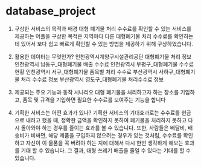 # database_project
1. 구상한 서비스의 목적과 배경 
대형 폐기물 처리 수수료를 확인할 수 있는 서비스를 제공하는 어플을 구상한 목적은 지역마다 다른 대형폐기물 처리 수수료를 확인하는데 있어서 보다 쉽고 빠르게 확인할 수 있는 방법을 제공하기 위해 구상하였습니다.

2. 활용한 데이터는 무엇인가?
인천광역시계양구시설관리공단 대형폐기물 처리 정보
인천광역시 남동구_대형폐기물 배출 수수료
인천광역시 부평구_대형폐기물 수수료 현황
인천광역시 서구_대형폐기물 품목별 처리 수수료
부산광역시 사하구_대형폐기물 처리 수수료 정보
부산광역시 영도구_대형폐기물 처리수수료 정보

3. 제공되는 주요 기능과 동작 시나리오
대형 폐기물을 처리하고자 하는 장소를 기입하고, 품목 및 규격을 기입하면 필요한 수수료를 보여주는 기능을 합니다

4. 기획한 서비스는 어떤 효과가 있나?
기획한 서비스의 기대효과로는 수수료를 현금으로 내려고 했을 때, 정확한 금액을 확인하지 못하여 폐기물을 처리하지 못하고 다시 돌아와야 하는 경우를 줄이는 효과를 볼 수 있습니다. 또한, 사람들은 배달비, 배송비가 비싸면, 해당 제품을 구입하지 않으려는 경우가 있는 것처럼, 수수료를 확인하고 자신이 이 물품을 꼭 버려야 하는 지에 대해서 다시 한번 생각하게 해보는 효과를 기대 할 수 있습니다. 그 결과, 대형 쓰레기 배출을 줄일 수 있다는 기대를 할 수 있습니다.
